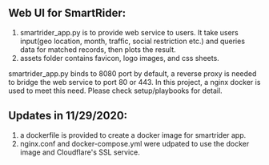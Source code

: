 ## Web UI for SmartRider:
1. smartrider_app.py is to provide web service to users. It take users input(geo location, month, traffic, social restriction etc.) and queries data for matched records, then plots the result.
1. assets folder contains favicon, logo images, and css sheets.

smartrider_app.py binds to 8080 port by default, a reverse proxy is needed to bridge the web service to port 80 or 443. In this project, a nginx docker is used to meet this need. Please check setup/playbooks for detail.


## Updates in 11/29/2020:
1. a dockerfile is provided to create a docker image for smartrider app.
1. nginx.conf and docker-compose.yml were udpated to use the docker image and Cloudflare's SSL service.
